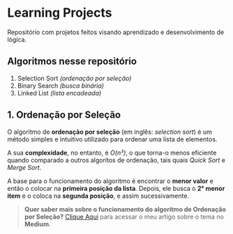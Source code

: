 # **Learning Projects**

Repositório com projetos feitos visando aprendizado e desenvolvimento de lógica. 

## Algoritmos nesse repositório

1. Selection Sort *(ordenação por seleção)*
2. Binary Search *(busca binária)*
3. Linked List *(lista encadeada)*


## 1. Ordenação por Seleção

O algoritmo de **ordenação por seleção** (em inglês: *selection sort*) é um método simples e intuitivo utilizado para ordenar uma lista de elementos.

A sua **complexidade**, no entanto, é *O(n²)*, o que torna-o menos eficiente quando comparado a outros algoritos de ordenação, tais quais *Quick Sort* e *Merge Sort*.

A base para o funcionamento do algoritmo é encontrar o **menor valor** e então o colocar na **primeira posição da lista**. Depois, ele busca o **2° menor item** e o coloca na **segunda posição**, e assim sucessivamente.

> **Quer saber mais sobre o funcionamento do algoritmo de Ordenação por Seleção?** [Clique Aqui](https://medium.com/@ricardo.davila.freitas/0b4806a90626) para acessar o meu artigo sobre o tema no **Medium**.